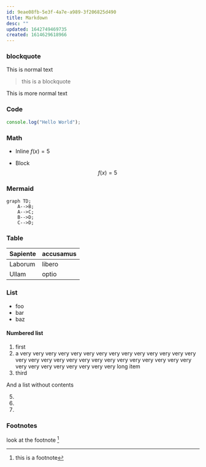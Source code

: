 ```yaml
---
id: 9eae08fb-5e3f-4a7e-a989-3f206825d490
title: Markdown
desc: ""
updated: 1642749469735
created: 1614629618966
---
```


### blockquote

This is normal text

> this is a blockquote

This is more normal text

### Code

```js
console.log("Hello World");
```

### Math

- Inline $f(x) = 5$


- Block
$$
f(x) = 5
$$


### Mermaid

```mermaid
graph TD;
    A-->B;
    A-->C;
    B-->D;
    C-->D;
```

### Table

| Sapiente | accusamus |
|----------|-----------|
| Laborum  | libero    |
| Ullam    | optio     |

### List

* foo
* bar
* baz

#### Numbered list

1. first
2. a very very very very very very very very very very very very very very very very very very very very very very very very very very very very very very very very very very very very long item
3. third

And a list without contents

5.
6.
7.

### Footnotes

look at the footnote [^1]

[^1]: this is a footnote